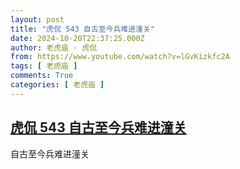 ```yaml
---
layout: post
title: "虎侃 543 自古至今兵难进潼关"
date: 2024-10-20T22:37:25.000Z
author: 老虎庙 · 虎侃
from: https://www.youtube.com/watch?v=lGvKizkfc2A
tags: [ 老虎庙 ]
comments: True
categories: [ 老虎庙 ]
---
```

<!--1729463845000-->
[虎侃 543 自古至今兵难进潼关](https://www.youtube.com/watch?v=lGvKizkfc2A)
------

<div>
自古至今兵难进潼关
</div>
